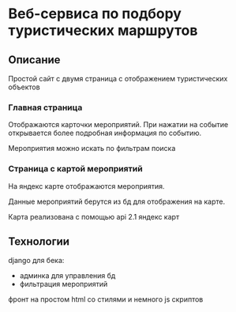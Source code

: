 # Веб-сервиса по подбору туристических маршрутов
## Описание
Простой сайт с двумя страница с отображением туристических объектов
### Главная страница
Отображаются карточки мероприятий. При нажатии на событие открывается более подробная информация по событию.

Мероприятия можно искать по фильтрам поиска
### Страница с картой мероприятий
На яндекс карте отображаются мероприятия. 

Данные мероприятий берутся из бд для отображения на карте. 

Карта реализована с помощью api 2.1 яндекс карт

## Технологии
django для бека:
* админка для управления бд 
* фильтрация мероприятий

фронт на простом html со стилями и немного js скриптов